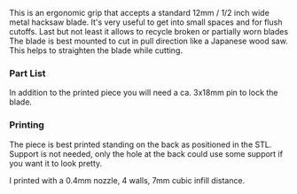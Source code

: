 This is an ergonomic grip that accepts a standard 12mm / 1/2 inch wide metal hacksaw blade. It's very useful to get into small spaces and for flush cutoffs.
Last but not least it allows to recycle broken or partially worn blades
The blade is best mounted to cut in pull direction like a Japanese wood saw. This helps to straighten the blade while cutting.

### Part List

In addition to the printed piece you will need a ca. 3x18mm pin to lock the blade.

### Printing
The piece is best printed standing on the back as positioned in the STL. Support is not needed, only the hole at the back could use some support if you want it to look pretty.

I printed with a 0.4mm nozzle, 4 walls, 7mm cubic infill distance.
